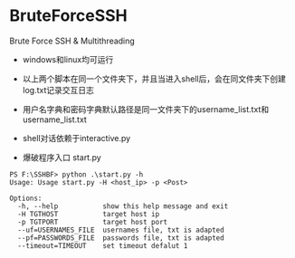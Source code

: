 # BruteForceSSH
Brute Force SSH  &amp; Multithreading

- windows和linux均可运行

- 以上两个脚本在同一个文件夹下，并且当进入shell后，会在同文件夹下创建log.txt记录交互日志

- 用户名字典和密码字典默认路径是同一文件夹下的username_list.txt和username_list.txt

- shell对话依赖于interactive.py

- 爆破程序入口 start.py
```
PS F:\SSHBF> python .\start.py -h
Usage: Usage start.py -H <host_ip> -p <Post>

Options:
  -h, --help           show this help message and exit
  -H TGTHOST           target host ip 
  -p TGTPORT           target host port
  --uf=USERNAMES_FILE  usernames file, txt is adapted
  --pf=PASSWORDS_FILE  passwords file, txt is adapted
  --timeout=TIMEOUT    set timeout defalut 1
```

  
  
